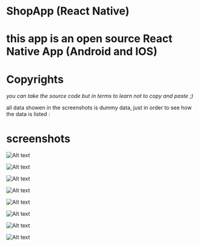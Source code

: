 # ShopApp (React Native)

# this app is an open source React Native App (Android and IOS)

# Copyrights

*you can take the source code but in terms to learn not to copy and paste ;)*

all data showen in the screenshots is dummy data, just in order to see how the data is listed : 

# screenshots

![Alt text](/../master/screenshotsShop/HomeScreen.png?raw=true "home screen")

![Alt text](/../master/screenshotsShop/CatagoryScreen.png?raw=true "catagory screen")

![Alt text](/../master/screenshotsShop/ItemScreenpng.png?raw=true "item screen")

![Alt text](/../master/screenshotsShop/selectSizeDialog.png?raw=true "size dialog screen")

![Alt text](/../master/screenshotsShop/AddToCartDialog.png?raw=true "add to cart dailog screen")

![Alt text](/../master/screenshotsShop/AllOrdersScreen.png?raw=true "all orders screen screen")

![Alt text](/../master/screenshotsShop/CartScreen.png?raw=true "cart screen screen")

![Alt text](/../master/screenshotsShop/NavigationDrawer.png?raw=true "navigation drawer screen")
